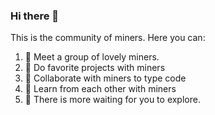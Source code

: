 ### Hi there 👋

This is the community of miners. Here you can: 

1. 🔭 Meet a group of lovely miners. 
2. 🌱 Do favorite projects with miners 
3. 👯 Collaborate with miners to type code 
4. 🤔 Learn from each other with miners 
5. 💬 There is more waiting for you to explore.
